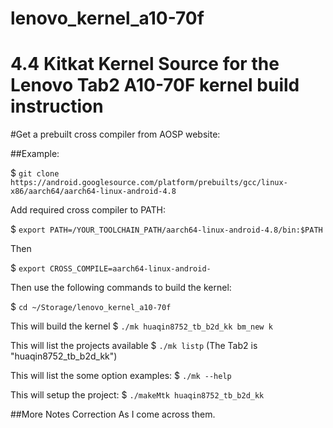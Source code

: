 # lenovo_kernel_a10-70f
4.4 Kitkat Kernel Source for the Lenovo Tab2 A10-70F
kernel build instruction
======

#Get a prebuilt cross compiler from AOSP website:

##Example:

$ ```git clone https://android.googlesource.com/platform/prebuilts/gcc/linux-x86/aarch64/aarch64-linux-android-4.8```

Add required cross compiler to PATH:

$ ```export PATH=/YOUR_TOOLCHAIN_PATH/aarch64-linux-android-4.8/bin:$PATH```

Then

$ ```export CROSS_COMPILE=aarch64-linux-android-```

Then use the following commands to build the kernel:

$ ```cd ~/Storage/lenovo_kernel_a10-70f```



This will build the kernel
$ ```./mk huaqin8752_tb_b2d_kk bm_new k```

This will list the projects available
$ ```./mk listp```  (The Tab2 is "huaqin8752_tb_b2d_kk")

This will list the some option examples:
$ ```./mk --help```

This will setup the project:
$ ```./makeMtk huaqin8752_tb_b2d_kk```

##More Notes Correction As I come across them.  


